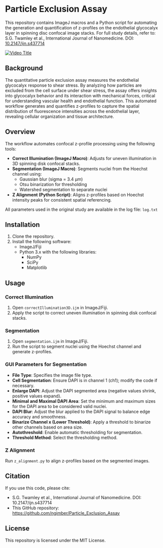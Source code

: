 # Particle Exclusion Assay

This repository contains ImageJ macros and a Python script for automating the generation and quantification of z-profiles on the endothelial glycocalyx layer in spinning disc confocal image stacks. For full study details, refer to:
S.G. Twamley et al., International Journal of Nanomedicine. DOI: [10.2147/ijn.s437714](https://doi.org/10.2147/ijn.s437714)

[![Video Title](https://img.youtube.com/vi/oHuG9-NGpjo/0.jpg)](https://youtu.be/oHuG9-NGpjo)


## Background
The quantitative particle exclusion assay measures the endothelial glycocalyx response to shear stress. By analyzing how particles are excluded from the cell surface under shear stress, the assay offers insights into glycocalyx behavior and its interaction with mechanical forces, critical for understanding vascular health and endothelial function. This automated workflow generates and quantifies z-profiles to capture the spatial distribution of fluorescence intensities across the endothelial layer, revealing cellular organization and tissue architecture.

## Overview
The workflow automates confocal z-profile processing using the following tools:

- **Correct Illumination (ImageJ Macro)**: Adjusts for uneven illumination in 3D spinning disk confocal stacks.
- **Segmentation (ImageJ Macro)**: Segments nuclei from the Hoechst channel using:
  - Gaussian blur (sigma = 3.4 µm)
  - Otsu binarization for thresholding
  - Watershed segmentation to separate nuclei
- **Z Alignment (Python Script)**: Aligns z-profiles based on Hoechst intensity peaks for consistent spatial referencing.

All parameters used in the original study are available in the log file: `log.txt`

## Installation

1. Clone the repository.
2. Install the following software:
   - ImageJ/Fiji
   - Python 3.x with the following libraries:
     - NumPy
     - SciPy
     - Matplotlib

## Usage

### Correct Illumination

1. Open `correctIllumination3D.ijm` in ImageJ/Fiji.
2. Apply the script to correct uneven illumination in spinning disk confocal stacks.

### Segmentation

1. Open `segmentation.ijm` in ImageJ/Fiji.
2. Run the script to segment nuclei using the Hoechst channel and generate z-profiles.

### GUI Parameters for Segmentation

- **File Type**: Specifies the image file type.
- **Cell Segmentation**: Ensure DAPI is in channel 1 (ch1); modify the code if necessary.
- **Enlarge DAPI**: Adjust the DAPI segmented area (negative values shrink, positive values expand).
- **Minimal and Maximal DAPI Area**: Set the minimum and maximum sizes for the DAPI area to be considered valid nuclei.
- **DAPI Blur**: Adjust the blur applied to the DAPI signal to balance edge accuracy and smoothness.
- **Binarize Channel x (Lower Threshold)**: Apply a threshold to binarize other channels based on area size.
- **Autothreshold**: Enable automatic thresholding for segmentation.
- **Threshold Method**: Select the thresholding method.

### Z Alignment

Run `z_alignment.py` to align z-profiles based on the segmented images.

## Citation
If you use this code, please cite:

- S.G. Twamley et al., International Journal of Nanomedicine. DOI: 10.2147/ijn.s437714
- This GitHub repository: https://github.com/ngimber/Particle_Exclusion_Assay

## License
This repository is licensed under the MIT License.

